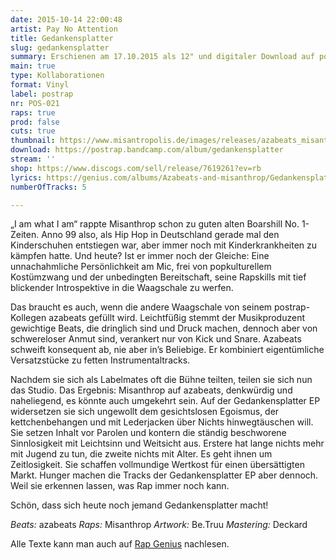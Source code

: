 ```yaml
---
date: 2015-10-14 22:00:48
artist: Pay No Attention
title: Gedankensplatter
slug: gedankensplatter
summary: Erschienen am 17.10.2015 als 12" und digitaler Download auf postrap.
main: true
type: Kollaborationen
format: Vinyl
label: postrap
nr: POS-021
raps: true
prod: false
cuts: true
thumbnail: https://www.misantropolis.de/images/releases/azabeats_misanthrop_gedankensplatter.jpg
download: https://postrap.bandcamp.com/album/gedankensplatter
stream: ''
shop: https://www.discogs.com/sell/release/7619261?ev=rb
lyrics: https://genius.com/albums/Azabeats-and-misanthrop/Gedankensplatter
numberOfTracks: 5

---
```


„I am what I am“ rappte Misanthrop schon zu guten alten Boarshill No. 1-Zeiten. Anno 99 also, als Hip Hop in Deutschland gerade mal den Kinderschuhen entstiegen war, aber immer noch mit Kinderkrankheiten zu kämpfen hatte. Und heute? Ist er immer noch der Gleiche: Eine unnachahmliche Persönlichkeit am Mic, frei von popkulturellem Kostümzwang und der unbedingten Bereitschaft, seine Rapskills mit tief blickender Introspektive in die Waagschale zu werfen.

Das braucht es auch, wenn die andere Waagschale von seinem postrap-Kollegen azabeats gefüllt wird. Leichtfüßig stemmt der Musikproduzent gewichtige Beats, die dringlich sind und Druck machen, dennoch aber von schwereloser Anmut sind, verankert nur von Kick und Snare. Azabeats schweift konsequent ab, nie aber in’s Beliebige. Er kombiniert eigentümliche Versatzstücke zu fetten Instrumentaltracks.

Nachdem sie sich als Labelmates oft die Bühne teilten, teilen sie sich nun das Studio. Das Ergebnis: Misanthrop auf azabeats, denkwürdig und naheliegend, es könnte auch umgekehrt sein. Auf der Gedankensplatter EP widersetzen sie sich ungewollt dem gesichtslosen Egoismus, der kettchenbehangen und mit Lederjacken über Nichts hinwegtäuschen will. Sie setzen Inhalt vor Parolen und kontern die ständig beschworene Sinnlosigkeit mit Leichtsinn und Weitsicht aus. Erstere hat lange nichts mehr mit Jugend zu tun, die zweite nichts mit Alter. Es geht ihnen um Zeitlosigkeit. Sie schaffen vollmundige Wertkost für einen übersättigten Markt. Hunger machen die Tracks der Gedankensplatter EP aber dennoch. Weil sie erkennen lassen, was Rap immer noch kann.

Schön, dass sich heute noch jemand Gedankensplatter macht!

*Beats:* azabeats
*Raps:* Misanthrop
*Artwork:* Be.Truu
*Mastering:* Deckard

Alle Texte kann man auch auf [Rap Genius](http://genius.com/albums/Azabeats-and-misanthrop/Gedankensplatter) nachlesen.
